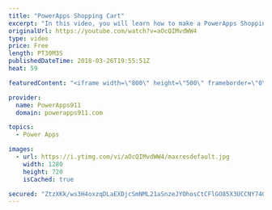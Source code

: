 ```yaml
---
title: "PowerApps Shopping Cart"
excerpt: "In this video, you will learn how to make a PowerApps Shopping Cart app. Not because you want to sell books but because it gives us the opportunity to explore some different behaviors and capabilities of PowerApps. Including:  * Collections * Forms * Text function for formatting currency * Collect function"
originalUrl: https://youtube.com/watch?v=aOcQIMvdWW4
type: video
price: Free
length: PT30M3S
publishedDateTime: 2018-03-26T19:55:51Z
heat: 59

featuredContent: "<iframe width=\"800\" height=\"500\" frameborder=\"0\" src=\"https://www.youtube.com/embed/aOcQIMvdWW4\" allow=\"accelerometer; autoplay; encrypted-media; gyroscope; picture-in-picture\" allowfullscreen></iframe>"

provider:
  name: PowerApps911
  domain: powerapps911.com

topics:
  - Power Apps

images:
  - url: https://i.ytimg.com/vi/aOcQIMvdWW4/maxresdefault.jpg
    width: 1280
    height: 720
    isCached: true

secured: "ZtzXKk/ws3H4oxzqDLaEXDjcSmNML21aSnzeJYOhosCtCFlGO85X3UCCNY74O34oWMWWoh49S3PcgdzWhrxKk03hEe6o/zlBmKWGZ0XJVUhCHTF/cIwTUibGIfKgTr3TLYiHbeOEfM3/agjKmSndsTlag8VLAaBQ0cgulqBVvj5SiFcNcnhSPlR53MEv6nKV5MXcrrVEYqoEe5kOp/+xQChCX//LG4OdoK7P+/TiuebWesYhlrz2FFqfz/mNsbyp1CDA/0Vdb2BPcF/f+Yd2GociI1bKnyprHIsbnHiNazLm+CaNxBynhZjhPpN8gjjlhMdmocKti/PHOf3nxQZffFR2eI2azC35jb/j/dimtla5sRRNNuk0AjxH3quIxffOubMdpCgfkOJzCnMsN9Au0dmm6u7ONe+8le1ovUd5qIo=;QsPOlsue7h88mH/a6+sbqQ=="
---
```


